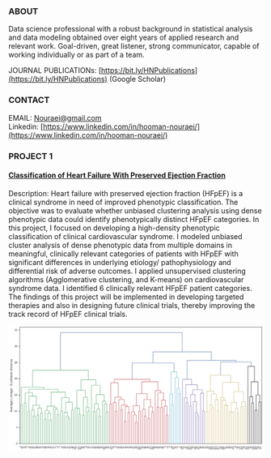 ### ABOUT 
Data science professional with a robust background in statistical analysis and data modeling obtained over eight years of applied research and relevant work. Goal-driven, great listener, strong communicator, capable of working individually or as part of a team.

JOURNAL PUBLICATIONs: [https://bit.ly/HNPublications](https://bit.ly/HNPublications) (Google Scholar)

### CONTACT 
EMAIL: [Nouraei@gmail.com](nouraei@gmail.com)                        
Linkedin: [https://www.linkedin.com/in/hooman-nouraei/](https://www.linkedin.com/in/hooman-nouraei/)

### PROJECT 1
#### [Classification of Heart Failure With Preserved Ejection Fraction](https://github.com/hnouraei/Projects)

Description: Heart failure with preserved ejection fraction (HFpEF) is a
clinical syndrome in need of improved phenotypic classification. The
objective was to evaluate whether unbiased clustering analysis using
dense phenotypic data could identify phenotypically distinct HFpEF
categories.
In this project, I focused on developing a high-density phenotypic
classification of clinical cardiovascular syndrome. I modeled unbiased
cluster analysis of dense phenotypic data from multiple domains in
meaningful, clinically relevant categories of patients with HFpEF with
significant differences in underlying etiology/ pathophysiology and
differential risk of adverse outcomes. I applied unsupervised clustering algorithms (Agglomerative clustering, and K-means) 
on cardiovascular syndrome data. I identified 6 clinically relevant HFpEF patient categories. The findings of this project will 
be implemented in developing targeted therapies and also in designing future clinical trials, thereby improving
the track record of HFpEF clinical trials. 

![Image](/images/AverageLinkage.png)

